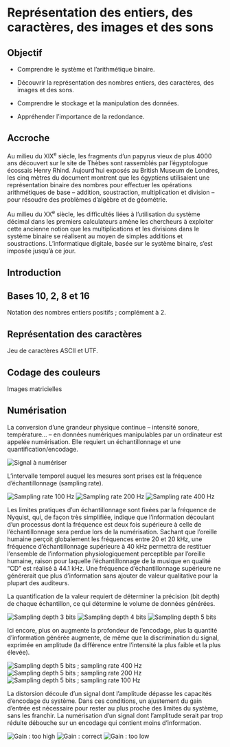 Représentation des entiers, des caractères, des images et des sons
==================================================================

Objectif
--------

- Comprendre le système et l’arithmétique binaire.

- Découvrir la représentation des nombres entiers, des caractères, des images et des sons.

- Comprendre le stockage et la manipulation des données.

- Appréhender l’importance de la redondance.


Accroche
--------

Au milieu du XIX<sup>e</sup> siècle, les fragments d’un papyrus vieux de plus 4000 ans découvert sur le site de Thèbes sont rassemblés par l’égyptologue écossais Henry Rhind. Aujourd’hui exposés au British Museum de Londres, les cinq mètres du document montrent que les égyptiens utilisaient une représentation binaire des nombres pour effectuer les opérations arithmétiques de base – addition, soustraction, multiplication et division – pour résoudre des problèmes d’algèbre et de géométrie.

Au milieu du XX<sup>e</sup> siècle, les difficultés liées à l’utilisation du système décimal dans les premiers calculateurs amène les chercheurs à exploiter cette ancienne notion que les multiplications et les divisions dans le système binaire se réalisent au moyen de simples additions et soustractions. L’informatique digitale, basée sur le système binaire, s’est imposée jusqu’à ce jour. 



Introduction
------------




Bases 10, 2, 8 et 16
--------------------

Notation des nombres entiers positifs ; complément à 2. 



Représentation des caractères
-----------------------------

Jeu de caractères ASCII et UTF.



Codage des couleurs
-------------------

Images matricielles






Numérisation
------------

La conversion d’une grandeur physique continue  – intensité sonore, température… – en données numériques manipulables par un ordinateur est appelée numérisation. Elle requiert un échantillonnage et une quantification/encodage. 

![Signal à numériser](media/numerisation-00.png)


L’intervalle temporel auquel les mesures sont prises est la fréquence d’échantillonnage (sampling rate). 

![Sampling rate 100 Hz](media/numerisation-01-a.png)
![Sampling rate 200 Hz](media/numerisation-01-b.png)
![Sampling rate 400 Hz](media/numerisation-01-c.png)


Les limites pratiques d’un échantillonnage sont fixées par la fréquence de Nyquist, qui, de façon très simplifiée, indique que l’information découlant d’un processus dont la fréquence est deux fois supérieure à celle de l’échantillonnage sera perdue lors de la numérisation. 
Sachant que l’oreille humaine perçoit globalement les fréquences entre 20 et 20 kHz, une fréquence d’échantillonnage supérieure à 40 kHz permettra de restituer l’ensemble de l’information physiologiquement perceptible par l’oreille humaine, raison pour laquelle l’échantillonnage de la musique en qualité “CD” est réalisé à 44.1 kHz. Une fréquence d’échantillonnage supérieure ne générerait que plus d’information sans ajouter de valeur qualitative pour la plupart des auditeurs.  

La quantification de la valeur requiert de déterminer la précision (bit depth) de chaque échantillon, ce qui détermine le volume de données générées. 

![Sampling depth 3 bits](media/numerisation-02-a.png)
![Sampling depth 4 bits](media/numerisation-02-b.png)
![Sampling depth 5 bits](media/numerisation-02-c.png)

Ici encore, plus on augmente la profondeur de l’encodage, plus la quantité d’information générée augmente, de même que la discrimination du signal, exprimée en amplitude (la différence entre l’intensité la plus faible et la plus élevée).

![Sampling depth 5 bits ; sampling rate 400 Hz](media/numerisation-03-a.png)
![Sampling depth 5 bits ; sampling rate 200 Hz](media/numerisation-03-b.png)
![Sampling depth 5 bits ; sampling rate 100 Hz](media/numerisation-03-c.png)



La distorsion découle d’un signal dont l’amplitude dépasse les capacités d’encodage du système. Dans ces conditions, un ajustement du gain d’entrée est nécessaire pour rester au plus proche des limites du système, sans les franchir. La numérisation d’un signal dont l’amplitude serait par trop réduite débouche sur un encodage qui contient moins d’information.

![Gain : too high](media/numerisation-04-a.png)
![Gain : correct](media/numerisation-04-b.png)
![Gain : too low](media/numerisation-04-c.png)


